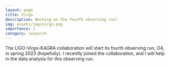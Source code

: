 ```yaml
---
layout: page
title: Virgo
description: Working on the fourth observing run!
img: assets/img/virgo.png
importance: 1
category: research
---
```


The LIGO-Virgo-KAGRA collaboration will start its fourth observing run,
O4, in spring 2023 (hopefully).
I recently joined the collaboration, and I will help in the data analysis for this 
observing run.
